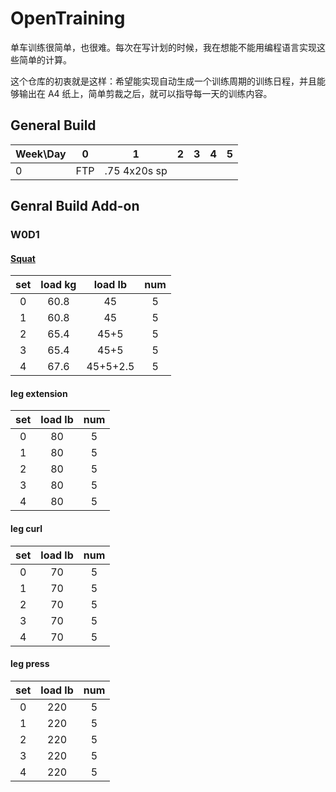 # OpenTraining

单车训练很简单，也很难。每次在写计划的时候，我在想能不能用编程语言实现这些简单的计算。

这个仓库的初衷就是这样：希望能实现自动生成一个训练周期的训练日程，并且能够输出在 A4 纸上，简单剪裁之后，就可以指导每一天的训练内容。


## General Build

| Week\Day |  0   |      1       |      2       |      3       |      4       |      5       |
|----------|------|--------------|--------------|--------------|--------------|--------------|
|     0    |  FTP | .75 4x20s sp |              |              |              |              |

## Genral Build Add-on
### W0D1
#### [Squat](https://en.wikipedia.org/wiki/Squat_(exercise))
| set |  load kg  | load lb       | num |
|:---:|:---------:|:-------------:|:---:|
|  0  |  60.8     | 45            |  5  |
|  1  |  60.8     | 45            |  5  |
|  2  |  65.4     | 45+5          |  5  |
|  3  |  65.4     | 45+5          |  5  |
|  4  |  67.6     | 45+5+2.5      |  5  |
#### leg extension
| set | load lb   | num |
|:---:|:---------:|:---:|
|  0  |    80     |  5  |
|  1  |    80     |  5  |
|  2  |    80     |  5  |
|  3  |    80     |  5  |
|  4  |    80     |  5  |
#### leg curl
| set | load lb   | num |
|:---:|:---------:|:---:|
|  0  |    70     |  5  |
|  1  |    70     |  5  |
|  2  |    70     |  5  |
|  3  |    70     |  5  |
|  4  |    70     |  5  |
#### leg press
| set | load lb   | num |
|:---:|:---------:|:---:|
|  0  |    220     |  5  |
|  1  |    220     |  5  |
|  2  |    220     |  5  |
|  3  |    220     |  5  |
|  4  |    220     |  5  |
